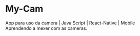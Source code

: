 # My-Cam
App para uso da camera | Java Script | React-Native | Mobile 
<br>
Aprendendo a mexer com as cameras.
